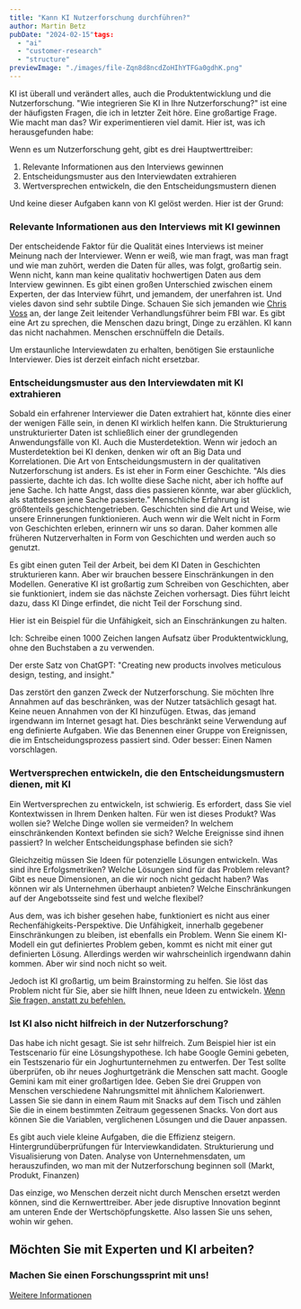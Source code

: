 ```yaml
---
title: "Kann KI Nutzerforschung durchführen?"
author: Martin Betz
pubDate: "2024-02-15"tags:
  - "ai"
  - "customer-research"
  - "structure"
previewImage: "./images/file-Zqn8d8ncdZoHIhYTFGa0gdhK.png"
---
```


KI ist überall und verändert alles, auch die Produktentwicklung und die Nutzerforschung. "Wie integrieren Sie KI in Ihre Nutzerforschung?" ist eine der häufigsten Fragen, die ich in letzter Zeit höre. Eine großartige Frage. Wie macht man das? Wir experimentieren viel damit. Hier ist, was ich herausgefunden habe:

Wenn es um Nutzerforschung geht, gibt es drei Hauptwerttreiber:

1. Relevante Informationen aus den Interviews gewinnen
2. Entscheidungsmuster aus den Interviewdaten extrahieren
3. Wertversprechen entwickeln, die den Entscheidungsmustern dienen

Und keine dieser Aufgaben kann von KI gelöst werden. Hier ist der Grund:

### Relevante Informationen aus den Interviews mit KI gewinnen

Der entscheidende Faktor für die Qualität eines Interviews ist meiner Meinung nach der Interviewer. Wenn er weiß, wie man fragt, was man fragt und wie man zuhört, werden die Daten für alles, was folgt, großartig sein. Wenn nicht, kann man keine qualitativ hochwertigen Daten aus dem Interview gewinnen. Es gibt einen großen Unterschied zwischen einem Experten, der das Interview führt, und jemandem, der unerfahren ist. Und vieles davon sind sehr subtile Dinge. Schauen Sie sich jemanden wie [Chris Voss](https://youtu.be/q8CHXefn7B4?si=GJEv4ZA8p1eWHXrn) an, der lange Zeit leitender Verhandlungsführer beim FBI war. Es gibt eine Art zu sprechen, die Menschen dazu bringt, Dinge zu erzählen. KI kann das nicht nachahmen. Menschen erschnüffeln die Details.

Um erstaunliche Interviewdaten zu erhalten, benötigen Sie erstaunliche Interviewer. Dies ist derzeit einfach nicht ersetzbar.

### Entscheidungsmuster aus den Interviewdaten mit KI extrahieren

Sobald ein erfahrener Interviewer die Daten extrahiert hat, könnte dies einer der wenigen Fälle sein, in denen KI wirklich helfen kann. Die Strukturierung unstrukturierter Daten ist schließlich einer der grundlegenden Anwendungsfälle von KI. Auch die Musterdetektion. Wenn wir jedoch an Musterdetektion bei KI denken, denken wir oft an Big Data und Korrelationen. Die Art von Entscheidungsmustern in der qualitativen Nutzerforschung ist anders. Es ist eher in Form einer Geschichte. "Als dies passierte, dachte ich das. Ich wollte diese Sache nicht, aber ich hoffte auf jene Sache. Ich hatte Angst, dass dies passieren könnte, war aber glücklich, als stattdessen jene Sache passierte." Menschliche Erfahrung ist größtenteils geschichtengetrieben. Geschichten sind die Art und Weise, wie unsere Erinnerungen funktionieren. Auch wenn wir die Welt nicht in Form von Geschichten erleben, erinnern wir uns so daran. Daher kommen alle früheren Nutzerverhalten in Form von Geschichten und werden auch so genutzt.

Es gibt einen guten Teil der Arbeit, bei dem KI Daten in Geschichten strukturieren kann. Aber wir brauchen bessere Einschränkungen in den Modellen. Generative KI ist großartig zum Schreiben von Geschichten, aber sie funktioniert, indem sie das nächste Zeichen vorhersagt. Dies führt leicht dazu, dass KI Dinge erfindet, die nicht Teil der Forschung sind.

Hier ist ein Beispiel für die Unfähigkeit, sich an Einschränkungen zu halten.

Ich: Schreibe einen 1000 Zeichen langen Aufsatz über Produktentwicklung, ohne den Buchstaben a zu verwenden.

Der erste Satz von ChatGPT: "Creating new products involves meticulous design, testing, and insight."

Das zerstört den ganzen Zweck der Nutzerforschung. Sie möchten Ihre Annahmen auf das beschränken, was der Nutzer tatsächlich gesagt hat. Keine neuen Annahmen von der KI hinzufügen. Etwas, das jemand irgendwann im Internet gesagt hat. Dies beschränkt seine Verwendung auf eng definierte Aufgaben. Wie das Benennen einer Gruppe von Ereignissen, die im Entscheidungsprozess passiert sind. Oder besser: Einen Namen vorschlagen.

### Wertversprechen entwickeln, die den Entscheidungsmustern dienen, mit KI

Ein Wertversprechen zu entwickeln, ist schwierig. Es erfordert, dass Sie viel Kontextwissen in Ihrem Denken halten. Für wen ist dieses Produkt? Was wollen sie? Welche Dinge wollen sie vermeiden? In welchem einschränkenden Kontext befinden sie sich? Welche Ereignisse sind ihnen passiert? In welcher Entscheidungsphase befinden sie sich?

Gleichzeitig müssen Sie Ideen für potenzielle Lösungen entwickeln. Was sind ihre Erfolgsmetriken? Welche Lösungen sind für das Problem relevant? Gibt es neue Dimensionen, an die wir noch nicht gedacht haben? Was können wir als Unternehmen überhaupt anbieten? Welche Einschränkungen auf der Angebotsseite sind fest und welche flexibel?

Aus dem, was ich bisher gesehen habe, funktioniert es nicht aus einer Rechenfähigkeits-Perspektive. Die Unfähigkeit, innerhalb gegebener Einschränkungen zu bleiben, ist ebenfalls ein Problem. Wenn Sie einem KI-Modell ein gut definiertes Problem geben, kommt es nicht mit einer gut definierten Lösung. Allerdings werden wir wahrscheinlich irgendwann dahin kommen. Aber wir sind noch nicht so weit.

Jedoch ist KI großartig, um beim Brainstorming zu helfen. Sie löst das Problem nicht für Sie, aber sie hilft Ihnen, neue Ideen zu entwickeln. [Wenn Sie fragen, anstatt zu befehlen.](/blog/questioning-artificial-intelligence/)

### Ist KI also nicht hilfreich in der Nutzerforschung?

Das habe ich nicht gesagt. Sie ist sehr hilfreich. Zum Beispiel hier ist ein Testscenario für eine Lösungshypothese. Ich habe Google Gemini gebeten, ein Testszenario für ein Joghurtunternehmen zu entwerfen. Der Test sollte überprüfen, ob ihr neues Joghurtgetränk die Menschen satt macht. Google Gemini kam mit einer großartigen Idee. Geben Sie drei Gruppen von Menschen verschiedene Nahrungsmittel mit ähnlichem Kalorienwert. Lassen Sie sie dann in einem Raum mit Snacks auf dem Tisch und zählen Sie die in einem bestimmten Zeitraum gegessenen Snacks. Von dort aus können Sie die Variablen, verglichenen Lösungen und die Dauer anpassen.

Es gibt auch viele kleine Aufgaben, die die Effizienz steigern. Hintergrundüberprüfungen für Interviewkandidaten. Strukturierung und Visualisierung von Daten. Analyse von Unternehmensdaten, um herauszufinden, wo man mit der Nutzerforschung beginnen soll (Markt, Produkt, Finanzen)

Das einzige, wo Menschen derzeit nicht durch Menschen ersetzt werden können, sind die Kernwerttreiber. Aber jede disruptive Innovation beginnt am unteren Ende der Wertschöpfungskette. Also lassen Sie uns sehen, wohin wir gehen.

## Möchten Sie mit Experten und KI arbeiten?

### Machen Sie einen Forschungssprint mit uns!

[Weitere Informationen](/services/jobs-to-be-done-agency/)

